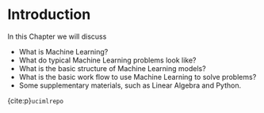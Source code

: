 # Introduction

In this Chapter we will discuss
- What is Machine Learning?
- What do typical Machine Learning problems look like?
- What is the basic structure of Machine Learning models?
- What is the basic work flow to use Machine Learning to solve problems? 
- Some supplementary materials, such as Linear Algebra and Python.

{cite:p}`ucimlrepo`

